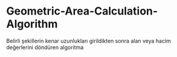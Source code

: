 # Geometric-Area-Calculation-Algorithm
Belirli şekillerin kenar uzunlukları girildikten sonra alan veya hacim değerlerini döndüren algoritma
